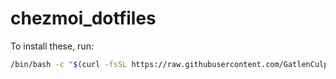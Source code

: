 # chezmoi_dotfiles

To install these, run:

```bash
/bin/bash -c "$(curl -fsSL https://raw.githubusercontent.com/GatlenCulp/chezmoi_dotfiles/HEAD/install.sh)"
```
